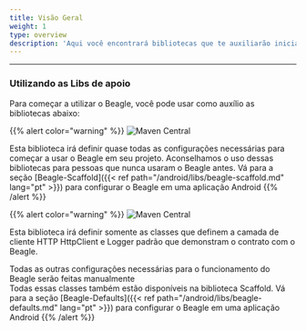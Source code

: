 ```yaml
---
title: Visão Geral
weight: 1
type: overview
description: 'Aqui você encontrará bibliotecas que te auxiliarão iniciar um projeto usando o beagle para Android. Essas bibliotecas irão facilitar a configuração inicial do Beagle em um projeto, evitando algumas etapas e iniciando os estudos mais rapidamente.'
---
```


---

### Utilizando as Libs de apoio

Para começar a utilizar o Beagle, você pode usar como auxílio as bibliotecas abaixo:

{{% alert color="warning" %}}
![Maven Central](https://img.shields.io/maven-central/v/br.com.zup.beagle/beagle-scaffold?color=green&label=Beagle-Scaffold)

Esta biblioteca irá definir quase todas as configurações necessárias para começar a usar o Beagle em seu projeto. Aconselhamos o uso dessas bibliotecas para pessoas que nunca usaram o Beagle antes. Vá para a seção [Beagle-Scaffold]({{< ref path="/android/libs/beagle-scaffold.md" lang="pt" >}}) para configurar o Beagle em uma aplicação Android
{{% /alert %}}

{{% alert color="warning" %}}
![Maven Central](https://img.shields.io/maven-central/v/br.com.zup.beagle/beagle-defaults?color=green&label=Beagle-Defaults)

Esta biblioteca irá definir somente as classes que definem a camada de cliente HTTP HttpClient e Logger padrão que demonstram o contrato com o Beagle. 

Todas as outras configurações necessárias para o funcionamento do Beagle serão feitas manualmente<br> Todas essas classes também estão disponíveis na biblioteca Scaffold. Vá para a seção [Beagle-Defaults]({{< ref path="/android/libs/beagle-defaults.md" lang="pt" >}}) para configurar o Beagle em uma aplicação Android
{{% /alert %}}